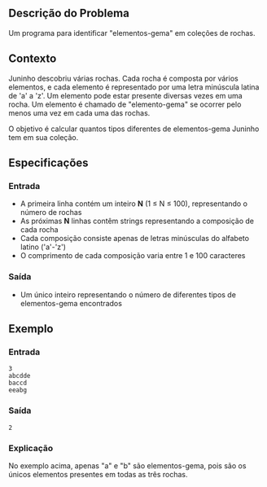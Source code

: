 ## Descrição do Problema

Um programa para identificar "elementos-gema" em coleções de rochas.

## Contexto

Juninho descobriu várias rochas. Cada rocha é composta por vários elementos, e cada elemento é representado por uma letra minúscula latina de 'a' a 'z'. Um elemento pode estar presente diversas vezes em uma rocha. Um elemento é chamado de "elemento-gema" se ocorrer pelo menos uma vez em cada uma das rochas.

O objetivo é calcular quantos tipos diferentes de elementos-gema Juninho tem em sua coleção.

## Especificações

### Entrada
- A primeira linha contém um inteiro **N** (1 ≤ N ≤ 100), representando o número de rochas
- As próximas **N** linhas contêm strings representando a composição de cada rocha
- Cada composição consiste apenas de letras minúsculas do alfabeto latino ('a'-'z')
- O comprimento de cada composição varia entre 1 e 100 caracteres

### Saída
- Um único inteiro representando o número de diferentes tipos de elementos-gema encontrados

## Exemplo

### Entrada
```
3
abcdde
baccd
eeabg
```

### Saída
```
2
```

### Explicação
No exemplo acima, apenas "a" e "b" são elementos-gema, pois são os únicos elementos presentes em todas as três rochas.
